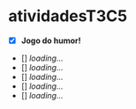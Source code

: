 # atividadesT3C5
- [x] **Jogo do humor!**
- [] _loading..._
- [] _loading..._
- [] _loading..._
- [] _loading..._
- [] _loading..._
